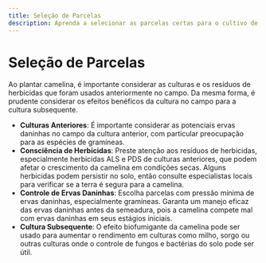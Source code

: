 ```yaml
---
title: Seleção de Parcelas
description: Aprenda a selecionar as parcelas certas para o cultivo de camelina para garantir o crescimento e rendimento ótimos.
---
```

# Seleção de Parcelas

Ao plantar camelina, é importante considerar as culturas e os resíduos de herbicidas que foram usados anteriormente no campo. Da mesma forma, é prudente considerar os efeitos benéficos da cultura no campo para a cultura subsequente.

- **Culturas Anteriores**: É importante considerar as potenciais ervas daninhas no campo da cultura anterior, com particular preocupação para as espécies de gramíneas.
- **Consciência de Herbicidas**: Preste atenção aos resíduos de herbicidas, especialmente herbicidas ALS e PDS de culturas anteriores, que podem afetar o crescimento da camelina em condições secas. Alguns herbicidas podem persistir no solo, então consulte especialistas locais para verificar se a terra é segura para a camelina.
- **Controle de Ervas Daninhas**: Escolha parcelas com pressão mínima de ervas daninhas, especialmente gramíneas. Garanta um manejo eficaz das ervas daninhas antes da semeadura, pois a camelina compete mal com ervas daninhas em seus estágios iniciais.
- **Cultura Subsequente**: O efeito biofumigante da camelina pode ser usado para aumentar o rendimento em culturas como milho, sorgo ou outras culturas onde o controle de fungos e bactérias do solo pode ser útil.